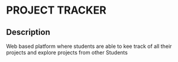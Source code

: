 # PROJECT TRACKER
## Description
Web based platform where students are able to kee track of all their projects and explore projects from other Students
